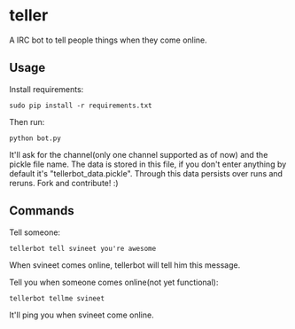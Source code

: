 teller
======

A IRC bot to tell people things when they come online.

Usage
-----

Install requirements:
    
    sudo pip install -r requirements.txt

Then run:

    python bot.py

It'll ask for the channel(only one channel supported as of now) and the pickle file name. The data is stored in this file, if you don't enter anything by default it's "tellerbot_data.pickle". Through this data persists over runs and reruns.
Fork and contribute! :)

Commands
--------

Tell someone:

    tellerbot tell svineet you're awesome

When svineet comes online, tellerbot will tell him this message.

Tell you when someone comes online(not yet functional):

    tellerbot tellme svineet

It'll ping you when svineet come online.
